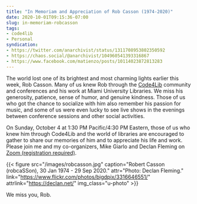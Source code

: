 ```yaml
---
title: "In Memoriam and Appreciation of Rob Casson (1974-2020)"
date: 2020-10-01T09:15:36-07:00
slug: in-memoriam-robcasson
tags:
- code4lib
- Personal
syndication:
- https://twitter.com/anarchivist/status/1311708953802350592
- https://chaos.social/@anarchivist/104960541393316867
- https://www.facebook.com/matienzo/posts/10114023872813283
---
```


The world lost one of its brightest and most charming lights earlier this week, Rob Casson. Many of us knew Rob through the [Code4Lib](https://code4lib.org) community and conferences and his work at Miami University Libraries. We miss his generosity, patience, sense of humor, and genuine kindness. Those of us who got the chance to socialize with him also remember his passion for music, and some of us were even lucky to see live shows in the evenings between conference sessions and other social activities.

On Sunday, October 4 at 1:30 PM Pacific/4:30 PM Eastern, those of us who knew him through Code4Lib and the world of libraries are encouraged to gather to share our memories of him and to appreciate his life and work. Please join me and my co-organizers, Mike Giarlo and Declan Fleming on [Zoom (registration required)](https://stanford.zoom.us/meeting/register/tJModu2orz0tHdALiAbc_p7Kqw2_yRRkbzu_).

{{< figure src="/images/robcasson.jpg" caption="Robert Casson (robcaSSon), 30 Jan 1974 - 29 Sep 2020." attr="Photo: Declan Fleming." link="https://www.flickr.com/photos/bigdpix/3316646551/" attrlink="https://declan.net/" img_class="u-photo" >}}
<!--more-->
We miss you, Rob.
